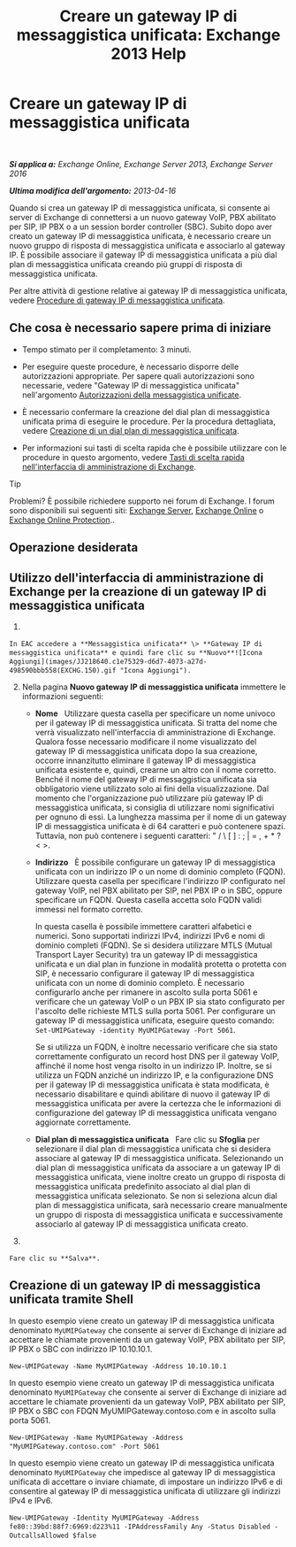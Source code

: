 ﻿---
title: 'Creare un gateway IP di messaggistica unificata: Exchange 2013 Help'
TOCTitle: Creare un gateway IP di messaggistica unificata
ms:assetid: 542d6b50-147b-4cec-b54d-61c7b8fc0fc7
ms:mtpsurl: https://technet.microsoft.com/it-it/library/Aa998045(v=EXCHG.150)
ms:contentKeyID: 50480616
ms.date: 05/22/2018
mtps_version: v=EXCHG.150
f1_keywords:
- Microsoft.Exchange.Management.SnapIn.Esm.Servers.UnifiedMessaging.CreateUMIPGatewayWizardForm.CreateUMIPGatewayWizardPage
ms.translationtype: MT
---

# Creare un gateway IP di messaggistica unificata

 

_**Si applica a:** Exchange Online, Exchange Server 2013, Exchange Server 2016_

_**Ultima modifica dell'argomento:** 2013-04-16_

Quando si crea un gateway IP di messaggistica unificata, si consente ai server di Exchange di connettersi a un nuovo gateway VoIP, PBX abilitato per SIP, IP PBX o a un session border controller (SBC). Subito dopo aver creato un gateway IP di messaggistica unificata, è necessario creare un nuovo gruppo di risposta di messaggistica unificata e associarlo al gateway IP. È possibile associare il gateway IP di messaggistica unificata a più dial plan di messaggistica unificata creando più gruppi di risposta di messaggistica unificata.

Per altre attività di gestione relative ai gateway IP di messaggistica unificata, vedere [Procedure di gateway IP di messaggistica unificata](um-ip-gateway-procedures-exchange-2013-help.md).

## Che cosa è necessario sapere prima di iniziare

  - Tempo stimato per il completamento: 3 minuti.

  - Per eseguire queste procedure, è necessario disporre delle autorizzazioni appropriate. Per sapere quali autorizzazioni sono necessarie, vedere "Gateway IP di messaggistica unificata" nell'argomento [Autorizzazioni della messaggistica unificate](unified-messaging-permissions-exchange-2013-help.md).

  - È necessario confermare la creazione del dial plan di messaggistica unificata prima di eseguire le procedure. Per la procedura dettagliata, vedere [Creazione di un dial plan di messaggistica unificata](https://docs.microsoft.com/it-it/exchange/voice-mail-unified-messaging/connect-voice-mail-system/create-um-dial-plan).

  - Per informazioni sui tasti di scelta rapida che è possibile utilizzare con le procedure in questo argomento, vedere [Tasti di scelta rapida nell'interfaccia di amministrazione di Exchange](keyboard-shortcuts-in-the-exchange-admin-center-exchange-online-protection-help.md).


> [!TIP]
> Problemi? È possibile richiedere supporto nei forum di Exchange. I forum sono disponibili sui seguenti siti: <A href="https://go.microsoft.com/fwlink/p/?linkid=60612">Exchange Server</A>, <A href="https://go.microsoft.com/fwlink/p/?linkid=267542">Exchange Online</A> o <A href="https://go.microsoft.com/fwlink/p/?linkid=285351">Exchange Online Protection</A>..



## Operazione desiderata

## Utilizzo dell'interfaccia di amministrazione di Exchange per la creazione di un gateway IP di messaggistica unificata

1.  
    
    In EAC accedere a **Messaggistica unificata** \> **Gateway IP di messaggistica unificata** e quindi fare clic su **Nuovo**![Icona Aggiungi](images/JJ218640.c1e75329-d6d7-4073-a27d-498590bbb558(EXCHG.150).gif "Icona Aggiungi").

2.  Nella pagina **Nuovo gateway IP di messaggistica unificata** immettere le informazioni seguenti:
    
      - **Nome**   Utilizzare questa casella per specificare un nome univoco per il gateway IP di messaggistica unificata. Si tratta del nome che verrà visualizzato nell'interfaccia di amministrazione di Exchange. Qualora fosse necessario modificare il nome visualizzato del gateway IP di messaggistica unificata dopo la sua creazione, occorre innanzitutto eliminare il gateway IP di messaggistica unificata esistente e, quindi, crearne un altro con il nome corretto. Benché il nome del gateway IP di messaggistica unificata sia obbligatorio viene utilizzato solo ai fini della visualizzazione. Dal momento che l'organizzazione può utilizzare più gateway IP di messaggistica unificata, si consiglia di utilizzare nomi significativi per ognuno di essi. La lunghezza massima per il nome di un gateway IP di messaggistica unificata è di 64 caratteri e può contenere spazi. Tuttavia, non può contenere i seguenti caratteri: " / \\ \[ \] : ; | = , + \* ? \< \>.
    
      - **Indirizzo**   È possibile configurare un gateway IP di messaggistica unificata con un indirizzo IP o un nome di dominio completo (FQDN). Utilizzare questa casella per specificare l'indirizzo IP configurato nel gateway VoIP, nel PBX abilitato per SIP, nel PBX IP o in SBC, oppure specificare un FQDN. Questa casella accetta solo FQDN validi immessi nel formato corretto.
        
        In questa casella è possibile immettere caratteri alfabetici e numerici. Sono supportati indirizzi IPv4, indirizzi IPv6 e nomi di dominio completi (FQDN). Se si desidera utilizzare MTLS (Mutual Transport Layer Security) tra un gateway IP di messaggistica unificata e un dial plan in funzione in modalità protetta o protetta con SIP, è necessario configurare il gateway IP di messaggistica unificata con un nome di dominio completo. È necessario configurarlo anche per rimanere in ascolto sulla porta 5061 e verificare che un gateway VoIP o un PBX IP sia stato configurato per l'ascolto delle richieste MTLS sulla porta 5061. Per configurare un gateway IP di messaggistica unificata, eseguire questo comando: `Set-UMIPGateway -identity MyUMIPGateway -Port 5061`.
        
        Se si utilizza un FQDN, è inoltre necessario verificare che sia stato correttamente configurato un record host DNS per il gateway VoIP, affinché il nome host venga risolto in un indirizzo IP. Inoltre, se si utilizza un FQDN anziché un indirizzo IP, e la configurazione DNS per il gateway IP di messaggistica unificata è stata modificata, è necessario disabilitare e quindi abilitare di nuovo il gateway IP di messaggistica unificata per avere la certezza che le informazioni di configurazione del gateway IP di messaggistica unificata vengano aggiornate correttamente.
    
      - **Dial plan di messaggistica unificata**   Fare clic su **Sfoglia** per selezionare il dial plan di messaggistica unificata che si desidera associare al gateway IP di messaggistica unificata. Selezionando un dial plan di messaggistica unificata da associare a un gateway IP di messaggistica unificata, viene inoltre creato un gruppo di risposta di messaggistica unificata predefinito associato al dial plan di messaggistica unificata selezionato. Se non si seleziona alcun dial plan di messaggistica unificata, sarà necessario creare manualmente un gruppo di risposta di messaggistica unificata e successivamente associarlo al gateway IP di messaggistica unificata creato.

3.  
    
    Fare clic su **Salva**.

## Creazione di un gateway IP di messaggistica unificata tramite Shell

In questo esempio viene creato un gateway IP di messaggistica unificata denominato `MyUMIPGateway` che consente ai server di Exchange di iniziare ad accettare le chiamate provenienti da un gateway VoIP, PBX abilitato per SIP, IP PBX o SBC con indirizzo IP 10.10.10.1.

    New-UMIPGateway -Name MyUMIPGateway -Address 10.10.10.1

In questo esempio viene creato un gateway IP di messaggistica unificata denominato `MyUMIPGateway` che consente ai server di Exchange di iniziare ad accettare le chiamate provenienti da un gateway VoIP, PBX abilitato per SIP, IP PBX o SBC con FDQN MyUMIPGateway.contoso.com e in ascolto sulla porta 5061.

    New-UMIPGateway -Name MyUMIPGateway -Address "MyUMIPGateway.contoso.com" -Port 5061

In questo esempio viene creato un gateway IP di messaggistica unificata denominato `MyUMIPGateway` che impedisce al gateway IP di messaggistica unificata di accettare o inviare chiamate, di impostare un indirizzo IPv6 e di consentire al gateway IP di messaggistica unificata di utilizzare gli indirizzi IPv4 e IPv6.

    New-UMIPGateway -Identity MyUMIPGateway -Address fe80::39bd:88f7:6969:d223%11 -IPAddressFamily Any -Status Disabled -OutcallsAllowed $false

